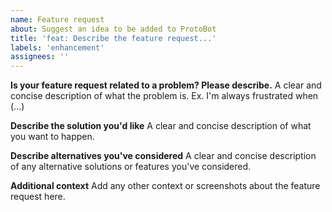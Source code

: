 ```yaml
---
name: Feature request
about: Suggest an idea to be added to ProtoBot
title: 'feat: Describe the feature request...'
labels: 'enhancement'
assignees: ''
---
```


<!--
    Thanks for making a feature request here!

    First, please check and make sure that someone
    else hasn't already suggested your idea.

    If nobody else has suggested it, fill this out!
-->

**Is your feature request related to a problem? Please describe.**
A clear and concise description of what the problem is. Ex. I'm always frustrated when (...)

**Describe the solution you'd like**
A clear and concise description of what you want to happen.

**Describe alternatives you've considered**
A clear and concise description of any alternative solutions or features you've considered.

**Additional context**
Add any other context or screenshots about the feature request here.
